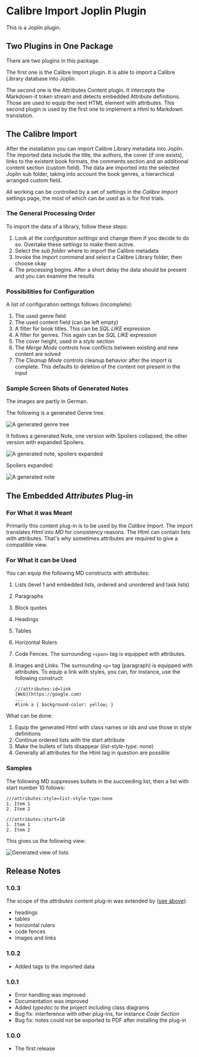 # Calibre Import Joplin Plugin

This is a Joplin plugin.

## Two Plugins in One Package

There are two plugins in this package. 

The first one is the Calibre Import plugin. It is able to import a Calibre Library database into
Joplin. 

The second one is the Attributes Content plugin. It intercepts the Markdown-it token stream and detects embedded Attribute
definitions. Those are used to equip the next HTML element with attributes. This second plugin is used by the first one to implement
a Html to Markdown translation.

## The Calibre Import

After the installation you can import Calibre Library metadata into Joplin. The imported data include the title, the authors, the
cover (if one exists), links to the existent book formats, the comments section and an additional content section (custom field).
The data are imported into the selected Joplin sub folder, taking into account the book genres, a hierarchical arranged custom
field.

All working can be controlled by a set of settings in the *Calibre Import* settings page, the most of which can be used as is for 
first trials.

### The General Processing Order

To import the data of a library, follow these steps:

1. Look at the *configuration settings* and change them if you decide to do so. Overtake these settings to make them active.
2. Select the *sub folder* where to import the Calibre metadata
3. Invoke the *import command* and select a Calibre Library folder, then choose okay
4. The processing begins. After a short delay the data should be present and you can examine the results

### Possibilities for Configuration 

A list of configuration settings follows (incomplete):

1. The used genre field
2. The used content field (can be left empty)
3. A filter for book titles. This can be *SQL LIKE* expression
4. A filter for genres. This again can be *SQL LIKE* expression
5. The cover height, used in a *style* section
6. The *Merge Mode* controls how conflicts between existing and new content are solved
7. The *Cleanup Mode* controls cleanup behavior after the import is complete. This defaults to deletion of the content not present in the input

### Sample Screen Shots of Generated Notes

The images are partly in German.

The following is a generated Genre tree.

![A generated genre tree](./assets/media/Genre%20Tree.png)

It follows a generated Note, one version with Spoilers collapsed, the other version with expanded Spoilers.

![A generated note, spoilers expanded](./assets/media/Rendered%20MD,%20Spoilers%20Collapsed.png)

Spoilers expanded:

![A generated note](./assets/media/Rendered%20MD,%20Spoilers%20Expanded.png)


## The Embedded *Attributes* Plug-in

### For What it was Meant

Primarily this content plug-in is to be used by the *Calibre Import*. The import translates *Html* into *MD*
for consistency reasons. The Html can contain lists with attributes. That's why sometimes attributes are
required to give a compatible view.

### For What it can be Used

You can equip the following MD constructs with attributes:

<a name="scope"></a>

1. Lists (level 1 and embedded lists, ordered and unordered and task lists)
1. Paragraphs
1. Block quotes
1. Headings
1. Tables
1. Horizontal Rulers
1. Code Fences. The surrounding `<span>` tag is equipped with attributes.
1. Images and Links. The surrounding `<p>` tag (paragraph) is equipped with attributes.
   To equip a link with styles, you can, for instance, use the following construct:

   ```text
   ///attributes:id=link
   [Web](https://google.com)
   ...
   #link a { background-color: yellow; }
   ```

What can be done:

1. Equip the generated Html with class names or ids and use those in style definitions
1. Continue ordered lists with the start attribute
1. Make the bullets of lists disappear (*list-style-type: none*)
1. Generally all attributes for the Html tag in question are possible

### Samples

The following MD suppresses bullets in the succeeding list, then a list with start number 10 follows:

```text
///attributes:style=list-style-type:none
1. Item 1
2. Item 2

///attributes:start=10
1. Item 1
2. Item 2
```

This gives us the following view:

![Generated view of lists](./assets/media/Lists%20with%20Attributes.png)

## Release Notes

### 1.0.3

The scope of the *attributes* content plug-in was extended by ([see above](#scope)):

* headings
* tables
* horizontal rulers
* code fences
* images and links

### 1.0.2

* Added tags to the imported data

### 1.0.1

* Error handling was improved
* Documentation was improved
* Added *typedoc* to the project including class diagrams
* Bug fix: interference with other plug-ins, for instance *Code Section*
* Bug fix: notes could not be exported to PDF after installing the plug-in

### 1.0.0

* The first release
